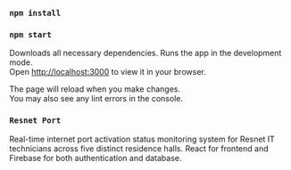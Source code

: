 ### `npm install`
### `npm start`

Downloads all necessary dependencies.
Runs the app in the development mode.\
Open [http://localhost:3000](http://localhost:3000) to view it in your browser.

The page will reload when you make changes.\
You may also see any lint errors in the console.

### `Resnet Port`
Real-time internet port activation status monitoring system for Resnet IT technicians across five distinct residence halls. React for frontend and Firebase for both authentication and database.
